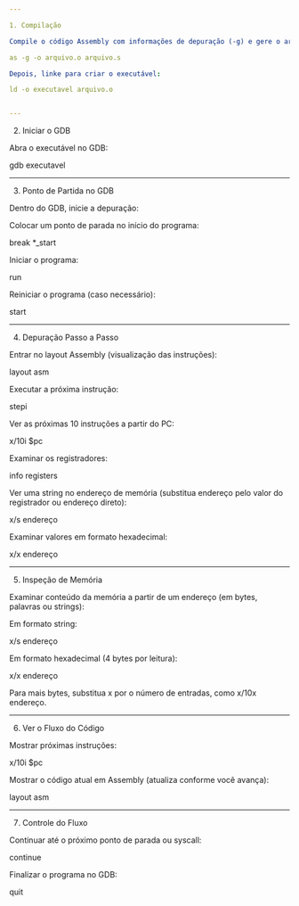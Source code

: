 ```yaml
---

1. Compilação

Compile o código Assembly com informações de depuração (-g) e gere o arquivo objeto:

as -g -o arquivo.o arquivo.s

Depois, linke para criar o executável:

ld -o executavel arquivo.o


---
```


2. Iniciar o GDB

Abra o executável no GDB:

gdb executavel


---

3. Ponto de Partida no GDB

Dentro do GDB, inicie a depuração:

Colocar um ponto de parada no início do programa:

break *_start

Iniciar o programa:

run

Reiniciar o programa (caso necessário):

start


---

4. Depuração Passo a Passo

Entrar no layout Assembly (visualização das instruções):

layout asm

Executar a próxima instrução:

stepi

Ver as próximas 10 instruções a partir do PC:

x/10i $pc

Examinar os registradores:

info registers

Ver uma string no endereço de memória (substitua endereço pelo valor do registrador ou endereço direto):

x/s endereço

Examinar valores em formato hexadecimal:

x/x endereço


---

5. Inspeção de Memória

Examinar conteúdo da memória a partir de um endereço (em bytes, palavras ou strings):

Em formato string:

x/s endereço

Em formato hexadecimal (4 bytes por leitura):

x/x endereço

Para mais bytes, substitua x por o número de entradas, como x/10x endereço.



---

6. Ver o Fluxo do Código

Mostrar próximas instruções:

x/10i $pc

Mostrar o código atual em Assembly (atualiza conforme você avança):

layout asm


---

7. Controle do Fluxo

Continuar até o próximo ponto de parada ou syscall:

continue

Finalizar o programa no GDB:

quit



